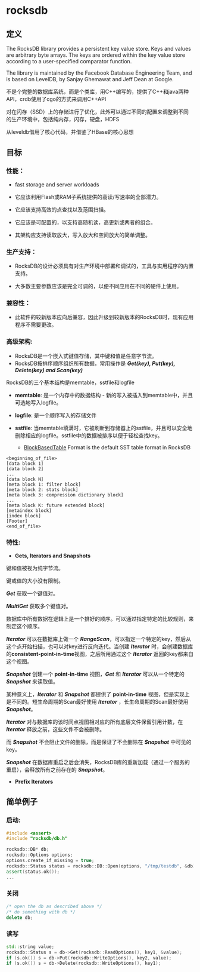 # rocksdb
定义
---
The RocksDB library provides a persistent key value store. Keys and values are arbitrary byte arrays. The keys are ordered within the key value store according to a user-specified comparator function.

The library is maintained by the Facebook Database Engineering Team, and is based on LevelDB, by Sanjay Ghemawat and Jeff Dean at Google.

不是个完整的数据库系统，而是个类库，用C++编写的，提供了C++和java两种API，crdb使用了cgo的方式来调用C++API

对在闪存（SSD）上的存储进行了优化，此外可以通过不同的配置来调整到不同的生产环境中，包括纯内存，闪存，硬盘，HDFS

从leveldb借用了核心代码，并借鉴了HBase的核心思想

目标
---
### 性能：
* fast storage and server workloads

* 它应该利用Flash或RAM子系统提供的高读/写速率的全部潜力。

* 它应该支持高效的点查找以及范围扫描。

* 它应该是可配置的，以支持高随机读，高更新或两者的组合。

* 其架构应支持读取放大，写入放大和空间放大的简单调整。

### 生产支持：
* RocksDB的设计必须具有对生产环境中部署和调试的，工具与实用程序的内置支持。

* 大多数主要参数应该是完全可调的，以便不同应用在不同的硬件上使用。

### 兼容性：

* 此软件的较新版本应向后兼容，因此升级到较新版本的RocksDB时，现有应用程序不需要更改。

### 高级架构:
* RocksDB是一个嵌入式键值存储，其中键和值是任意字节流。
* RocksDB按排序顺序组织所有数据，常用操作是 ***Get(key), Put(key), Delete(key) and Scan(key)***

RocksDB的三个基本结构是memtable，sstfile和logfile

* **memtable**: 是一个内存中的数据结构 - 新的写入被插入到memtable中，并且可选地写入logfile。

* **logfile**: 是一个顺序写入的存储文件

* **sstfile**: 当memtable填满时，它被刷新到存储器上的sstfile，并且可以安全地删除相应的logfile。sstfile中的数据被排序以便于轻松查找key。
    
    * [BlockBasedTable](https://github.com/facebook/rocksdb/wiki/Rocksdb-BlockBasedTable-Format) Format is the default SST table format in RocksDB
```
<beginning_of_file>
[data block 1]
[data block 2]
...
[data block N]
[meta block 1: filter block]           
[meta block 2: stats block]           
[meta block 3: compression dictionary block]  
...
[meta block K: future extended block]
[metaindex block]
[index block]
[Footer]                    
<end_of_file>
```
### 特性:

* **Gets, Iterators and Snapshots**

键和值被视为纯字节流。

键或值的大小没有限制。

***Get*** 获取一个键值对。

***MultiGet*** 获取多个键值对。

数据库中所有数据在逻辑上是一个排好的顺序。可以通过指定特定的比较规则，来制定这个顺序。

***Iterator*** 可以在数据库上做一个 ***RangeScan***，可以指定一个特定的key，然后从这个点开始扫描，也可以对key进行反向迭代。当创建 ***Iterator*** 时，会创建数据库的**consistent-point-in-time**视图，之后所用通过这个 ***Iterator*** 返回的key都来自这个视图。

***Snapshot*** 创建一个 **point-in-time** 视图，***Get*** 和 ***Iterator*** 可以从一个特定的 ***Snapshot*** 来读取值。

某种意义上，***Iterator*** 和 ***Snapshot*** 都提供了 **point-in-time** 视图，但是实现上是不同的。短生命周期的Scan最好使用 ***Iterator*** ，长生命周期的Scan最好使用 ***Snapshot***。

***Iterator*** 对与数据库的该时间点视图相对应的所有底层文件保留引用计数，在 ***Iterator*** 释放之前，这些文件不会被删除。

而 ***Snapshot*** 不会阻止文件的删除，而是保证了不会删除在 ***Snapshot*** 中可见的key。

***Snapshot*** 在数据库重启之后会消失，RocksDB库的重新加载（通过一个服务的重启），会释放所有之前存在的 ***Snapshot***。

* **Prefix Iterators**











简单例子
---

### 启动:

```c++
#include <assert>
#include "rocksdb/db.h"

rocksdb::DB* db;
rocksdb::Options options;
options.create_if_missing = true;
rocksdb::Status status = rocksdb::DB::Open(options, "/tmp/testdb", &db);
assert(status.ok());
...
```
### 关闭

```c++
/* open the db as described above */
/* do something with db */
delete db;
```

### 读写
```c++
std::string value;
rocksdb::Status s = db->Get(rocksdb::ReadOptions(), key1, &value);
if (s.ok()) s = db->Put(rocksdb::WriteOptions(), key2, value);
if (s.ok()) s = db->Delete(rocksdb::WriteOptions(), key1);
```

